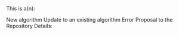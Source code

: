 This is a(n):

 New algorithm
 Update to an existing algorithm
 Error
 Proposal to the Repository
Details:
